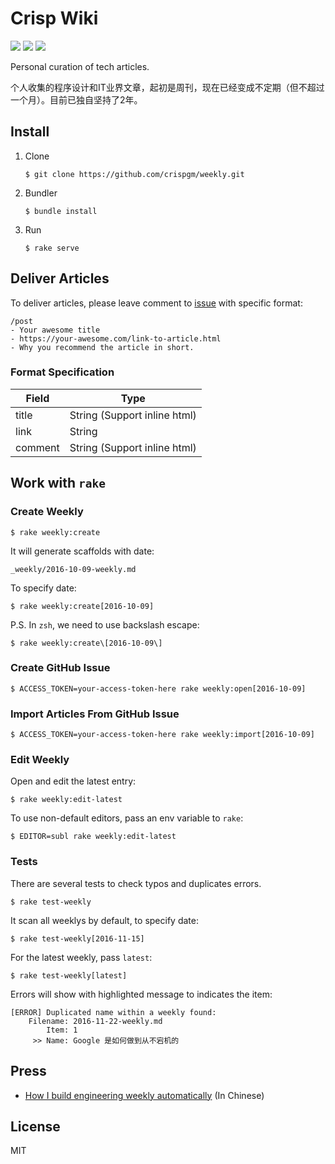 # Crisp Wiki

[![](https://img.shields.io/badge/powered%20by-jekyll-blue.svg)](https://jekyllrb.com)
[![](https://api.travis-ci.org/crispgm/weekly.svg)](https://travis-ci.org/crispgm/weekly)
![](https://stars-badge.herokuapp.com/crispgm/weekly/last-pages-build.svg)

Personal curation of tech articles.

个人收集的程序设计和IT业界文章，起初是周刊，现在已经变成不定期（但不超过一个月）。目前已独自坚持了2年。

## Install

1. Clone

    ```
    $ git clone https://github.com/crispgm/weekly.git
    ```

2. Bundler

    ```
    $ bundle install
    ```

3. Run

    ```
    $ rake serve
    ```

## Deliver Articles

To deliver articles, please leave comment to [issue](https://github.com/crispgm/weekly/issues) with specific format:

```
/post
- Your awesome title
- https://your-awesome.com/link-to-article.html
- Why you recommend the article in short.
```

### Format Specification

| Field | Type |
|------|-----|
| title | String (Support inline html) |
| link | String |
| comment | String (Support inline html) |

## Work with `rake`

### Create Weekly

```
$ rake weekly:create
```

It will generate scaffolds with date:

```
_weekly/2016-10-09-weekly.md
```

To specify date:

```
$ rake weekly:create[2016-10-09]
```

P.S. In `zsh`, we need to use backslash escape:

```
$ rake weekly:create\[2016-10-09\]
```

### Create GitHub Issue

```
$ ACCESS_TOKEN=your-access-token-here rake weekly:open[2016-10-09]
```

### Import Articles From GitHub Issue

```
$ ACCESS_TOKEN=your-access-token-here rake weekly:import[2016-10-09]
```

### Edit Weekly

Open and edit the latest entry:

```
$ rake weekly:edit-latest
```

To use non-default editors, pass an env variable to `rake`:

```
$ EDITOR=subl rake weekly:edit-latest
```

### Tests

There are several tests to check typos and duplicates errors.

```
$ rake test-weekly
```

It scan all weeklys by default, to specify date:

```
$ rake test-weekly[2016-11-15]
```

For the latest weekly, pass `latest`:

```
$ rake test-weekly[latest]
```

Errors will show with highlighted message to indicates the item:

```
[ERROR] Duplicated name within a weekly found:
    Filename: 2016-11-22-weekly.md
        Item: 1
     >> Name: Google 是如何做到从不宕机的
```

## Press

- [How I build engineering weekly automatically](https://crispgm.com/page/engineering-weekly-automation.html) (In Chinese)

## License

MIT
